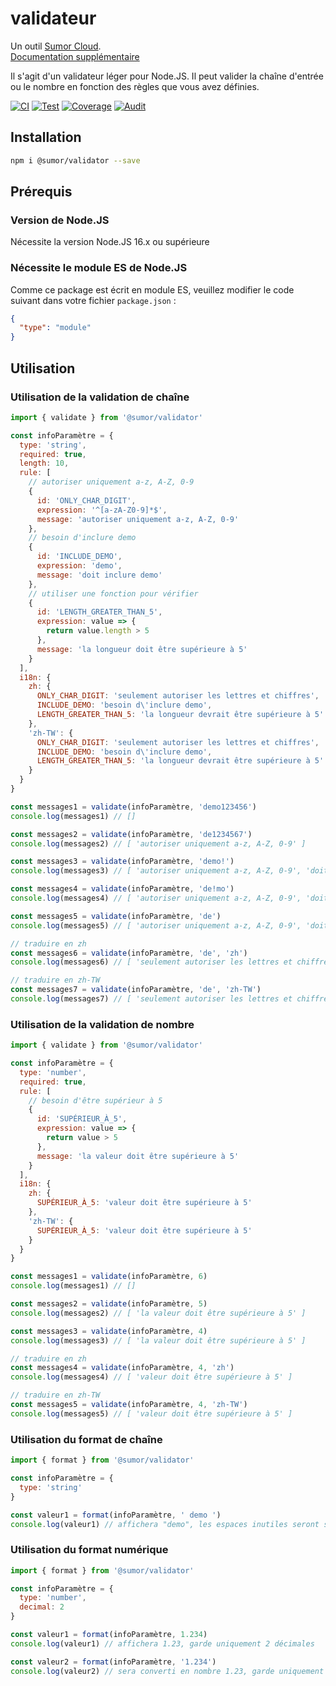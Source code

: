 # validateur

Un outil [Sumor Cloud](https://sumor.cloud).  
[Documentation supplémentaire](https://sumor.cloud)

Il s'agit d'un validateur léger pour Node.JS.
Il peut valider la chaîne d'entrée ou le nombre en fonction des règles que vous avez définies.

[![CI](https://github.com/sumor-cloud/validator/actions/workflows/ci.yml/badge.svg)](https://github.com/sumor-cloud/validator/actions/workflows/ci.yml)
[![Test](https://github.com/sumor-cloud/validator/actions/workflows/ut.yml/badge.svg)](https://github.com/sumor-cloud/validator/actions/workflows/ut.yml)
[![Coverage](https://github.com/sumor-cloud/validator/actions/workflows/coverage.yml/badge.svg)](https://github.com/sumor-cloud/validator/actions/workflows/coverage.yml)
[![Audit](https://github.com/sumor-cloud/validator/actions/workflows/audit.yml/badge.svg)](https://github.com/sumor-cloud/validator/actions/workflows/audit.yml)

## Installation

```bash
npm i @sumor/validator --save
```

## Prérequis

### Version de Node.JS

Nécessite la version Node.JS 16.x ou supérieure

### Nécessite le module ES de Node.JS

Comme ce package est écrit en module ES,
veuillez modifier le code suivant dans votre fichier `package.json` :

```json
{
  "type": "module"
}
```

## Utilisation

### Utilisation de la validation de chaîne

```js
import { validate } from '@sumor/validator'

const infoParamètre = {
  type: 'string',
  required: true,
  length: 10,
  rule: [
    // autoriser uniquement a-z, A-Z, 0-9
    {
      id: 'ONLY_CHAR_DIGIT',
      expression: '^[a-zA-Z0-9]*$',
      message: 'autoriser uniquement a-z, A-Z, 0-9'
    },
    // besoin d'inclure demo
    {
      id: 'INCLUDE_DEMO',
      expression: 'demo',
      message: 'doit inclure demo'
    },
    // utiliser une fonction pour vérifier
    {
      id: 'LENGTH_GREATER_THAN_5',
      expression: value => {
        return value.length > 5
      },
      message: 'la longueur doit être supérieure à 5'
    }
  ],
  i18n: {
    zh: {
      ONLY_CHAR_DIGIT: 'seulement autoriser les lettres et chiffres',
      INCLUDE_DEMO: 'besoin d\'inclure demo',
      LENGTH_GREATER_THAN_5: 'la longueur devrait être supérieure à 5'
    },
    'zh-TW': {
      ONLY_CHAR_DIGIT: 'seulement autoriser les lettres et chiffres',
      INCLUDE_DEMO: 'besoin d\'inclure demo',
      LENGTH_GREATER_THAN_5: 'la longueur devrait être supérieure à 5'
    }
  }
}

const messages1 = validate(infoParamètre, 'demo123456')
console.log(messages1) // []

const messages2 = validate(infoParamètre, 'de1234567')
console.log(messages2) // [ 'autoriser uniquement a-z, A-Z, 0-9' ]

const messages3 = validate(infoParamètre, 'demo!')
console.log(messages3) // [ 'autoriser uniquement a-z, A-Z, 0-9', 'doit inclure demo' ]

const messages4 = validate(infoParamètre, 'de!mo')
console.log(messages4) // [ 'autoriser uniquement a-z, A-Z, 0-9', 'doit inclure demo' ]

const messages5 = validate(infoParamètre, 'de')
console.log(messages5) // [ 'autoriser uniquement a-z, A-Z, 0-9', 'doit inclure demo', 'la longueur doit être supérieure à 5' ]

// traduire en zh
const messages6 = validate(infoParamètre, 'de', 'zh')
console.log(messages6) // [ 'seulement autoriser les lettres et chiffres', 'besoin d\'inclure demo', 'la longueur devrait être supérieure à 5' ]

// traduire en zh-TW
const messages7 = validate(infoParamètre, 'de', 'zh-TW')
console.log(messages7) // [ 'seulement autoriser les lettres et chiffres', 'besoin d\'inclure demo', 'la longueur devrait être supérieure à 5' ]
```

### Utilisation de la validation de nombre

```js
import { validate } from '@sumor/validator'

const infoParamètre = {
  type: 'number',
  required: true,
  rule: [
    // besoin d'être supérieur à 5
    {
      id: 'SUPÉRIEUR_À_5',
      expression: value => {
        return value > 5
      },
      message: 'la valeur doit être supérieure à 5'
    }
  ],
  i18n: {
    zh: {
      SUPÉRIEUR_À_5: 'valeur doit être supérieure à 5'
    },
    'zh-TW': {
      SUPÉRIEUR_À_5: 'valeur doit être supérieure à 5'
    }
  }
}

const messages1 = validate(infoParamètre, 6)
console.log(messages1) // []

const messages2 = validate(infoParamètre, 5)
console.log(messages2) // [ 'la valeur doit être supérieure à 5' ]

const messages3 = validate(infoParamètre, 4)
console.log(messages3) // [ 'la valeur doit être supérieure à 5' ]

// traduire en zh
const messages4 = validate(infoParamètre, 4, 'zh')
console.log(messages4) // [ 'valeur doit être supérieure à 5' ]

// traduire en zh-TW
const messages5 = validate(infoParamètre, 4, 'zh-TW')
console.log(messages5) // [ 'valeur doit être supérieure à 5' ]
```

### Utilisation du format de chaîne

```js
import { format } from '@sumor/validator'

const infoParamètre = {
  type: 'string'
}

const valeur1 = format(infoParamètre, ' demo ')
console.log(valeur1) // affichera "demo", les espaces inutiles seront supprimés
```

### Utilisation du format numérique

```js
import { format } from '@sumor/validator'

const infoParamètre = {
  type: 'number',
  decimal: 2
}

const valeur1 = format(infoParamètre, 1.234)
console.log(valeur1) // affichera 1.23, garde uniquement 2 décimales

const valeur2 = format(infoParamètre, '1.234')
console.log(valeur2) // sera converti en nombre 1.23, garde uniquement 2 décimales
```